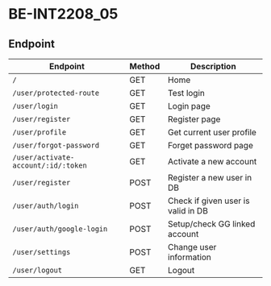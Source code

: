 # BE-INT2208_05

## Endpoint

| Endpoint                  | Method | Description                        |
| ------------------------- | ------ | ---------------------------------- |
| `/`                       | GET    | Home                               |
| `/user/protected-route`   | GET    | Test login                         |
| `/user/login`             | GET    | Login page                         |
| `/user/register`          | GET    | Register page                      |
| `/user/profile`           | GET    | Get current user profile           |
| `/user/forgot-password`   | GET    | Forget password page               |
| `/user/activate-account/:id/:token`| GET | Activate a new account 	  |
| `/user/register`          | POST   | Register a new user in DB          |
| `/user/auth/login`        | POST   | Check if given user is valid in DB |
| `/user/auth/google-login` | POST   | Setup/check GG linked account      |
| `/user/settings`          | POST   | Change user information            |
| `/user/logout`            | GET    | Logout                             |
